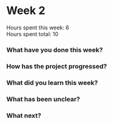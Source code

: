 # Week 2

Hours spent this week: 6  
Hours spent total: 10

### What have you done this week?


### How has the project progressed?


### What did you learn this week?


### What has been unclear?


### What next?
